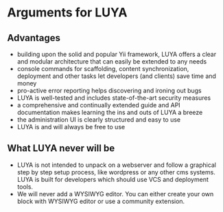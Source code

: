 # Arguments for LUYA

## Advantages

- building upon the solid and popular Yii framework, LUYA offers a clear and modular architecture that can easily be extended to any needs
- console commands for scaffolding, content synchronization, deployment and other tasks let developers (and clients) save time and money
- pro-active error reporting helps discovering and ironing out bugs
- LUYA is well-tested and includes state-of-the-art security measures
- a comprehensive and continually extended guide and API documentation makes learning the ins and outs of LUYA a breeze
- the administration UI is clearly structured and easy to use
- LUYA is and will always be free to use

## What LUYA never will be

+ LUYA is not intended to unpack on a webserver and follow a graphical step by step setup process, like wordpress or any other cms systems. LUYA is built for developers which should use VCS and deployment tools.
+ We will never add a WYSIWYG editor. You can either create your own block with WYSIWYG editor or use a community extension. 